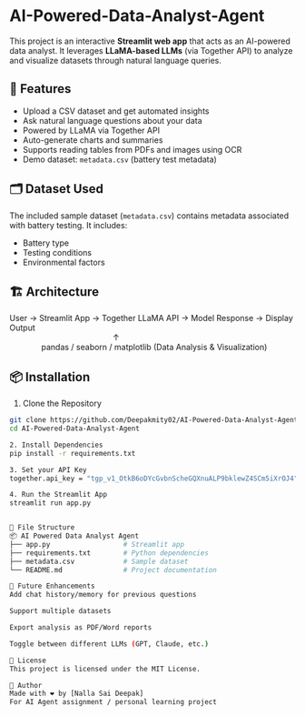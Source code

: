 # AI-Powered-Data-Analyst-Agent

This project is an interactive **Streamlit web app** that acts as an AI-powered data analyst. It leverages **LLaMA-based LLMs** (via Together API) to analyze and visualize datasets through natural language queries.

## 🚀 Features

- Upload a CSV dataset and get automated insights
- Ask natural language questions about your data
- Powered by LLaMA via Together API
- Auto-generate charts and summaries
- Supports reading tables from PDFs and images using OCR
- Demo dataset: `metadata.csv` (battery test metadata)

## 🗂️ Dataset Used

The included sample dataset (`metadata.csv`) contains metadata associated with battery testing. It includes:
- Battery type
- Testing conditions
- Environmental factors

## 🏗️ Architecture

User → Streamlit App → Together LLaMA API → Model Response → Display Output  
             ↑  
    pandas / seaborn / matplotlib (Data Analysis & Visualization)

## 📦 Installation

1. Clone the Repository
```bash
git clone https://github.com/Deepakmity02/AI-Powered-Data-Analyst-Agent.git
cd AI-Powered-Data-Analyst-Agent

2. Install Dependencies
pip install -r requirements.txt

3. Set your API Key
together.api_key = "tgp_v1_OtkB6oDYcGvbnScheGQXnuALP9bklewZ4SCm5iXrOJ4"

4. Run the Streamlit App
streamlit run app.py


📁 File Structure
📦 AI Powered Data Analyst Agent
├── app.py                  # Streamlit app
├── requirements.txt        # Python dependencies
├── metadata.csv            # Sample dataset
└── README.md               # Project documentation

🤖 Future Enhancements
Add chat history/memory for previous questions

Support multiple datasets

Export analysis as PDF/Word reports

Toggle between different LLMs (GPT, Claude, etc.)

🪪 License
This project is licensed under the MIT License.

👤 Author
Made with ❤️ by [Nalla Sai Deepak]
For AI Agent assignment / personal learning project










